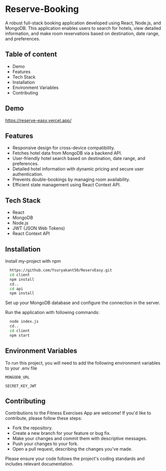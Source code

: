 
# Reserve-Booking

A robust full-stack booking application developed using React, Node.js, and MongoDB. This application enables users to search for hotels, view detailed information, and make room reservations based on destination, date range, and preferences.

## Table of content
- Demo
- Features
- Tech Stack
- Installation
- Environment Variables
- Contributing

## Demo

https://reserve-easy.vercel.app/


## Features

- Responsive design for cross-device compatibility.
- Fetches hotel data from MongoDB via a backend API.
- User-friendly hotel search based on destination, date range, and preferences.
- Detailed hotel information with dynamic pricing and secure user authentication.
- Prevents double-bookings by managing room availability.
- Efficient state management using React Context API.


## Tech Stack

- React
- MongoDB
- Node.js
- JWT (JSON Web Tokens)
- React Context API



## Installation

Install my-project with npm

```bash
  https://github.com/Ysuryakant50/ReservEasy.git
  cd client 
  npm install
  cd..
  cd api
  npm install
```
Set up your MongoDB database and configure the connection in the server.

Run the application with following commands:

```bash
  node index.js
  cd..
  cd client
  npm start
```
  
  

## Environment Variables

To run this project, you will need to add the following environment variables to your .env file

`MONGODB_URL`

`SECRET_KEY_JWT`


## Contributing

Contributions to the Fitness Exercises App are welcome! If you'd like to contribute, please follow these steps:

- Fork the repository.
- Create a new branch for your feature or bug fix.
- Make your changes and commit them with descriptive messages.
- Push your changes to your fork.
- Open a pull request, describing the changes you've made.

Please ensure your code follows the project's coding standards and includes relevant documentation.
